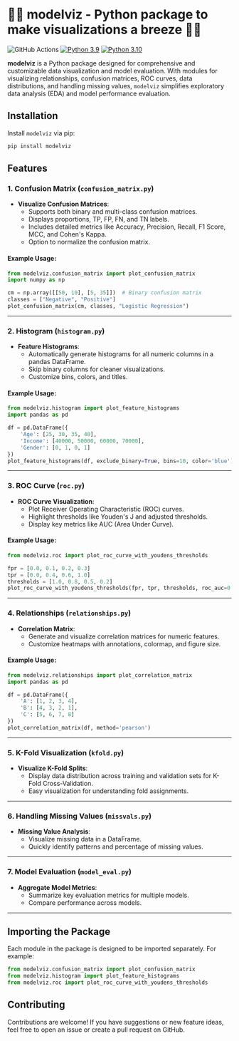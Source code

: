 
# 🤖🤖 modelviz - Python package to make visualizations a breeze 🤖🤖

![GitHub Actions](https://img.shields.io/badge/github%20actions-%232671E5.svg?style=for-the-badge&logo=githubactions&logoColor=white)
[![Python 3.9](https://img.shields.io/badge/python-3.9-blue.svg)](https://www.python.org/downloads/release/python-390/)
[![Python 3.10](https://img.shields.io/badge/python-3.9-blue.svg)](https://www.python.org/downloads/release/python-3100/)

**modelviz** is a Python package designed for comprehensive and customizable data visualization and model evaluation. With modules for visualizing relationships, confusion matrices, ROC curves, data distributions, and handling missing values, `modelviz` simplifies exploratory data analysis (EDA) and model performance evaluation.

## Installation

Install `modelviz` via pip:

```bash
pip install modelviz
```

## Features

### 1. Confusion Matrix (`confusion_matrix.py`)
- **Visualize Confusion Matrices**:
  - Supports both binary and multi-class confusion matrices.
  - Displays proportions, TP, FP, FN, and TN labels.
  - Includes detailed metrics like Accuracy, Precision, Recall, F1 Score, MCC, and Cohen's Kappa.
  - Option to normalize the confusion matrix.

#### Example Usage:
```python
from modelviz.confusion_matrix import plot_confusion_matrix
import numpy as np

cm = np.array([[50, 10], [5, 35]])  # Binary confusion matrix
classes = ["Negative", "Positive"]
plot_confusion_matrix(cm, classes, "Logistic Regression")
```

---

### 2. Histogram (`histogram.py`)
- **Feature Histograms**:
  - Automatically generate histograms for all numeric columns in a pandas DataFrame.
  - Skip binary columns for cleaner visualizations.
  - Customize bins, colors, and titles.

#### Example Usage:
```python
from modelviz.histogram import plot_feature_histograms
import pandas as pd

df = pd.DataFrame({
    'Age': [25, 30, 35, 40],
    'Income': [40000, 50000, 60000, 70000],
    'Gender': [0, 1, 0, 1]
})
plot_feature_histograms(df, exclude_binary=True, bins=10, color='blue')
```

---

### 3. ROC Curve (`roc.py`)
- **ROC Curve Visualization**:
  - Plot Receiver Operating Characteristic (ROC) curves.
  - Highlight thresholds like Youden's J and adjusted thresholds.
  - Display key metrics like AUC (Area Under Curve).

#### Example Usage:
```python
from modelviz.roc import plot_roc_curve_with_youdens_thresholds

fpr = [0.0, 0.1, 0.2, 0.3]
tpr = [0.0, 0.4, 0.6, 1.0]
thresholds = [1.0, 0.8, 0.5, 0.2]
plot_roc_curve_with_youdens_thresholds(fpr, tpr, thresholds, roc_auc=0.85, model_name="My Model")
```

---

### 4. Relationships (`relationships.py`)
- **Correlation Matrix**:
  - Generate and visualize correlation matrices for numeric features.
  - Customize heatmaps with annotations, colormap, and figure size.

#### Example Usage:
```python
from modelviz.relationships import plot_correlation_matrix
import pandas as pd

df = pd.DataFrame({
    'A': [1, 2, 3, 4],
    'B': [4, 3, 2, 1],
    'C': [5, 6, 7, 8]
})
plot_correlation_matrix(df, method='pearson')
```

---

### 5. K-Fold Visualization (`kfold.py`)
- **Visualize K-Fold Splits**:
  - Display data distribution across training and validation sets for K-Fold Cross-Validation.
  - Easy visualization for understanding fold assignments.

---

### 6. Handling Missing Values (`missvals.py`)
- **Missing Value Analysis**:
  - Visualize missing data in a DataFrame.
  - Quickly identify patterns and percentage of missing values.

---

### 7. Model Evaluation (`model_eval.py`)
- **Aggregate Model Metrics**:
  - Summarize key evaluation metrics for multiple models.
  - Compare performance across models.

---

## Importing the Package

Each module in the package is designed to be imported separately. For example:

```python
from modelviz.confusion_matrix import plot_confusion_matrix
from modelviz.histogram import plot_feature_histograms
from modelviz.roc import plot_roc_curve_with_youdens_thresholds
```

## Contributing
Contributions are welcome! If you have suggestions or new feature ideas, feel free to open an issue or create a pull request on GitHub.

